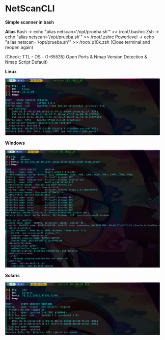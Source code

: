 # NetScanCLI

**Simple scanner in bash**

**Alias**
Bash       -> echo "alias netscan='/opt/prueba.sh'" >> /root/.bashrc
Zsh        -> echo "alias netscan='/opt/prueba.sh'" >> /root/.zshrc
Powerlevel -> echo "alias netscan='/opt/prueba.sh'" >> /root/.p10k.zsh
(Close terminal and reopen again)

(Check: TTL - OS - (1-65535) Open Ports & Nmap Version Detection & Nmap Script Default)

**Linux**

![](/1.png)

**Windows**

![](/2.png)

**Solaris**

![](/3.png)
